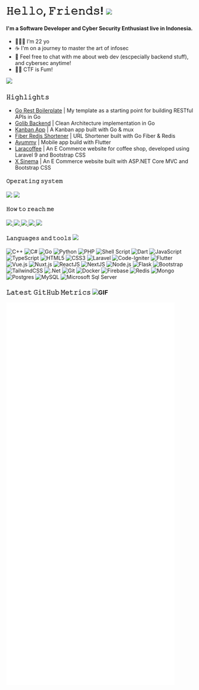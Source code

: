 # 𝙷𝚎𝚕𝚕𝚘, 𝙵𝚛𝚒𝚎𝚗𝚍𝚜! <img  src="https://media.giphy.com/media/hvRJCLFzcasrR4ia7z/giphy.gif"  width="35">

#### I'm a Software Developer and Cyber Security Enthusiast live in Indonesia.

- 🙎🏻‍♂️ I’m 22 yo
- ☕ I'm on a journey to master the art of infosec
- 🚀 Feel free to chat with me about web dev (escpecially backend stuff), and cybersec anytime!
- 👨‍💻 CTF is Fum!

<div>
   <img src="https://komarev.com/ghpvc/?username=snykk"/>
</div>
 
### 𝙷𝚒𝚐𝚑𝚕𝚒𝚐𝚑𝚝𝚜
- [Go Rest Boilerplate](https://github.com/snykk/go-rest-boilerplate) | My template as a starting point for building RESTful APIs in Go
- [Golib Backend](https://github.com/snykk/golib-backend) | Clean Architecture implementation in Go
- [Kanban App](https://github.com/snykk/kanban-app) | A Kanban app built with Go & mux
- [Fiber Redis Shortener](https://github.com/snykk/fiber-redis-shortener) | URL Shortener built with Go Fiber & Redis
- [Ayummy](https://github.com/snykk/ayummy) | Mobile app build with Flutter
- [Laracoffee](https://github.com/snykk/laracoffee) | An E Commerce website for coffee shop, developed using Laravel 9 and Bootstrap CSS
- [X Sinema](https://github.com/snykk/x_sinema) | An E Commerce website built with ASP.NET Core MVC and Bootstrap CSS
 
#### 𝙾𝚙𝚎𝚛𝚊𝚝𝚒𝚗𝚐 𝚜𝚢𝚜𝚝𝚎𝚖

![](https://img.shields.io/badge/Kali-Linux-informational?style=flat&logo=kali-linux&logoColor=white&color=2e8ecd)
![](https://img.shields.io/badge/Windows-informational?style=flat&logo=windows&logoColor=white&color=0073d4)

#### 𝙷𝚘𝚠 𝚝𝚘 𝚛𝚎𝚊𝚌𝚑 𝚖𝚎

<a href="https://www.linkedin.com/in/moh-najib-fikri/"><image src="https://img.shields.io/badge/LinkedIn-%230059ef.svg?style=flat&logo=linkedin&logoColor=white">
</a>
<a href="https://www.instagram.com/_najibfikri/"><image src="https://img.shields.io/badge/Instagram-%23df05a7.svg?style=flat&logo=instagram&logoColor=white">
</a>
<a href="mailto:najibfikri13@gmail.com"><image src="https://img.shields.io/badge/Gmail-%2339c7f3.svg?style=flat&logo=gmail&logoColor=white">
</a>
<a href="https://t.me/itsme_snykk"><image src="https://img.shields.io/badge/Telegram-%2339c7f3.svg?style=flat&logo=telegram&logoColor=white">
</a>
<a href="https://discordapp.com/users/998541525317332994"><image src="https://img.shields.io/badge/Discord-%235662f6.svg?style=flat&logo=discord&logoColor=white">
</a>

#### 𝙻𝚊𝚗𝚐𝚞𝚊𝚐𝚎𝚜 𝚊𝚗𝚍 𝚝𝚘𝚘𝚕𝚜 <img src="https://media.giphy.com/media/WUlplcMpOCEmTGBtBW/giphy.gif" width="30">

![C++](https://img.shields.io/badge/C++-%2300599C.svg?style=flat&logo=c%2B%2B&logoColor=white)
![C#](https://img.shields.io/badge/C%23-%23239120.svg?style=flat&logo=c-sharp&logoColor=white)
![Go](https://img.shields.io/badge/Go-00ADD8?style=flat&logo=go&logoColor=white)
![Python](https://img.shields.io/badge/Python%20-%233776AB.svg?&style=flat&logo=Python&logoColor=white)
![PHP](https://img.shields.io/badge/PHP-%23777BB4.svg?style=flat&logo=php&logoColor=white)
![Shell Script](https://img.shields.io/badge/Shell_Script-%23121011.svg?style=flat&logo=gnu-bash&logoColor=white)
![Dart](https://img.shields.io/badge/Dart-%230175C2.svg?style=flat&logo=dart&logoColor=white)
![JavaScript](https://img.shields.io/badge/Javascript%20-%23323330.svg?&style=flat&logo=javascript&logoColor=%23F7DF1E)
![TypeScript](https://img.shields.io/badge/TypeScript-%23007ACC.svg?style=flat&logo=typescript&logoColor=white)
![HTML5](https://img.shields.io/badge/HTML_5%20-%23E34F26.svg?&style=flat&logo=html5&logoColor=white)
![CSS3](https://img.shields.io/badge/CSS_3%20-%231572B6.svg?&style=flat&logo=css3&logoColor=white)
![Laravel](https://img.shields.io/badge/Laravel%20-%23FF2D20.svg?&style=flat&logo=laravel&logoColor=white)
![Code-Igniter](https://img.shields.io/badge/CodeIgniter-%23EF4223.svg?style=flat&logo=codeIgniter&logoColor=white)
![Flutter](https://img.shields.io/badge/Flutter-%2302569B.svg?style=flat&logo=Flutter&logoColor=white)
![Vue.js](https://img.shields.io/badge/Vue.js-%234FC08D.svg?style=flat&logo=vue.js&logoColor=white)
![Nuxt.js](https://img.shields.io/badge/Nuxt.js-%2300C58E.svg?style=flat&logo=nuxt.js&logoColor=white)
![ReactJS](https://img.shields.io/badge/-ReactJS-010114?logo=react&logoColor=cyan)
![NextJS](https://img.shields.io/badge/NextJS-000000?logo=nextdotjs&logoColor=white)
![Node.js](https://img.shields.io/badge/Node.js-%23339933.svg?style=flat&logo=node.js&logoColor=white)
![Flask](https://img.shields.io/badge/Flask-%23000000.svg?style=flat&logo=flask&logoColor=white)
![Bootstrap](https://img.shields.io/badge/Bootstrap%20-%23563D7C.svg?&style=flat&logo=bootstrap&logoColor=white)
![TailwindCSS](https://img.shields.io/badge/TailwindCSS%20-%230f172a.svg?&style=flat&logo=tailwindcss&logoColor=%2338bdf8)
![.Net](https://img.shields.io/badge/.NET-5C2D91?style=flat&logo=.net&logoColor=white)
![Git](https://img.shields.io/badge/Git%20-%23F05033.svg?&style=flat&logo=git&logoColor=white)
![Docker](https://img.shields.io/badge/Docker%20-%231c90ed.svg?&style=flat&logo=docker&logoColor=white)
![Firebase](https://img.shields.io/badge/Firebase-%23039BE5.svg?style=flat&logo=firebase)
![Redis](https://img.shields.io/badge/Redis-%23d12b1f.svg?style=flat&logo=redis&logoColor=white)
![Mongo](https://img.shields.io/badge/MongoDB-%23f7f7f7.svg?style=flat&logo=mongodb&logoColor=%23429543)
![Postgres](https://img.shields.io/badge/PostgreSQL-%23316192.svg?style=flat&logo=postgresql&logoColor=white)
![MySQL](https://img.shields.io/badge/MySQL-%23005a83.svg?style=flat&logo=mysql&logoColor=white)
![Microsoft Sql Server](https://img.shields.io/badge/Microsoft%20SQL%20Sever-CC2927.svg?style=flat&logo=microsoft%20sql%20server&logoColor=white)

### 𝙻𝚊𝚝𝚎𝚜𝚝 𝙶𝚒𝚝𝙷𝚞𝚋 𝙼𝚎𝚝𝚛𝚒𝚌𝚜 <img alt="GIF" height="25" src="https://media.giphy.com/media/du3J3cXyzhj75IOgvA/giphy.gif" />

![Metrics](github-metrics.svg)
